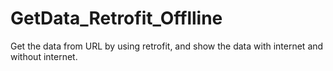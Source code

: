 # GetData_Retrofit_Offlline
Get the data from URL by using retrofit, and show the data with internet and without internet.
